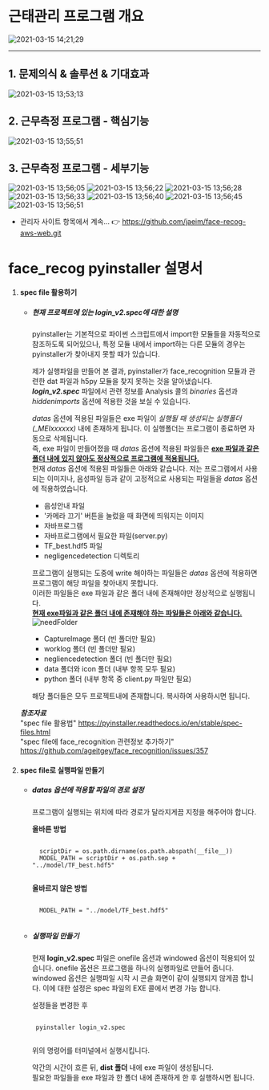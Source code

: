 
# 근태관리 프로그램 개요

![2021-03-15 14;21;29](https://user-images.githubusercontent.com/68433884/111107228-d41b9500-8599-11eb-91a4-97907b503b74.PNG)

-----

## 1. 문제의식 & 솔루션 & 기대효과


![2021-03-15 13;53;13](https://user-images.githubusercontent.com/68433884/111106855-2dcf8f80-8599-11eb-9e05-b4a51f47b35e.PNG)


## 2. 근무측정 프로그램 - 핵심기능


![2021-03-15 13;55;51](https://user-images.githubusercontent.com/68433884/111106863-30ca8000-8599-11eb-913f-2dfd1fe389d8.PNG)


## 3. 근무측정 프로그램 - 세부기능


![2021-03-15 13;56;05](https://user-images.githubusercontent.com/68433884/111106895-3cb64200-8599-11eb-823f-1f78a550ce42.PNG)
![2021-03-15 13;56;22](https://user-images.githubusercontent.com/68433884/111106900-3de76f00-8599-11eb-8d75-802648813399.PNG)
![2021-03-15 13;56;28](https://user-images.githubusercontent.com/68433884/111106902-40e25f80-8599-11eb-91e4-617b4dc64f83.PNG)
![2021-03-15 13;56;33](https://user-images.githubusercontent.com/68433884/111106906-4344b980-8599-11eb-8da3-9849c267fd24.PNG)
![2021-03-15 13;56;40](https://user-images.githubusercontent.com/68433884/111106915-48096d80-8599-11eb-8345-b4efb5343902.PNG)
![2021-03-15 13;56;45](https://user-images.githubusercontent.com/68433884/111106919-493a9a80-8599-11eb-8b48-574517931721.PNG)
![2021-03-15 13;56;51](https://user-images.githubusercontent.com/68433884/111106927-4a6bc780-8599-11eb-99b9-29b22efec3a8.PNG)


- 관리자 사이트 항목에서 계속... &#128073; <https://github.com/jaeim/face-recog-aws-web.git>

# face_recog pyinstaller 설명서

1. #### spec file 활용하기
    - ##### 현재 프로젝트에 있는 login_v2.spec에 대한 설명  
    
      pyinstaller는 기본적으로 파이썬 스크립트에서 import한 모듈들을 자동적으로 참조하도록 되어있으나,
      특정 모듈 내에서 import하는 다른 모듈의 경우는 pyinstaller가 찾아내지 못할 때가 있습니다.
      
      제가 실행파일을 만들어 본 결과, pyinstaller가 face_recognition 모듈과 관련한 dat 파일과 h5py 모듈을 찾지 못하는 것을 알아냈습니다.
      **_login_v2.spec_** 파일에서 관련 정보를 Analysis 콜의 *binaries* 옵션과 *hiddenimports* 옵션에 적용한 것을 보실 수 있습니다.
      
      *datas* 옵션에 적용된 파일들은 exe 파일이 *실행될 때 생성되는 실행폴더(_MEIxxxxxx)* 내에 존재하게 됩니다. 이 실행폴더는 프로그램이 종료하면 자동으로 삭제됩니다.  
      즉, exe 파일이 만들어졌을 때 *datas* 옵션에 적용된 파일들은 **<u>exe 파일과 같은 폴더 내에 있지 않아도 정상적으로 프로그램에 적용됩니다.</u>**    
      현재 *datas* 옵션에 적용된 파일들은 아래와 같습니다.
      저는 프로그램에서 사용되는 이미지나, 음성파일 등과 같이 고정적으로 사용되는 파일들을 *datas* 옵션에 적용하였습니다.  
        - 음성안내 파일
        - '카메라 끄기' 버튼을 눌렀을 때 화면에 띄워지는 이미지
        - 자바프로그램
        - 자바프로그램에서 필요한 파일(server.py)
        - TF_best.hdf5 파일
        - negligencedetection 디렉토리
      
      프로그램이 실행되는 도중에 write 해야하는 파일들은 *datas* 옵션에 적용하면 프로그램이 해당 파일을 찾아내지 못합니다.  
      이러한 파일들은 exe 파일과 같은 폴더 내에 존재해야만 정상적으로 실행됩니다.  
      **<u>현재 exe파일과 같은 폴더 내에 존재해야 하는 파일들은 아래와 같습니다.</u>**  
      ![needFolder](./need.png)  
        - CaptureImage 폴더 (빈 폴더만 필요)
        - worklog 폴더 (빈 폴더만 필요)
        - negliencedetection 폴더 (빈 폴더만 필요)
        - data 폴더와 icon 폴더 (내부 항목 모두 필요)
        - python 폴더 (내부 항목 중 client.py 파일만 필요)  
        
      해당 폴더들은 모두 프로젝트내에 존재합니다. 복사하여 사용하시면 됩니다.
      
     **_참조자료_**  
     "spec file 활용법" https://pyinstaller.readthedocs.io/en/stable/spec-files.html   
     "spec file에 face_recognition 관련정보 추가하기" https://github.com/ageitgey/face_recognition/issues/357
    
2. #### spec file로 실행파일 만들기  
    - ##### *datas* 옵션에 적용할 파일의 경로 설정  
    
        프로그램이 실행되는 위치에 따라 경로가 달라지게끔 지정을 해주어야 합니다.  
           
        **올바른 방법**  
        <pre><code>
        scriptDir = os.path.dirname(os.path.abspath(__file__))
        MODEL_PATH = scriptDir + os.path.sep + "../model/TF_best.hdf5"
        </code></pre>
      
        **올바르지 않은 방법**  
        <pre><code>
        MODEL_PATH = "../model/TF_best.hdf5"
        </code></pre>
        
   - ##### 실행파일 만들기  
     
     현재 **login_v2.spec** 파일은 onefile 옵션과 windowed 옵션이 적용되어 있습니다.
     onefile 옵션은 프로그램을 하나의 실행파일로 만들어 줍니다.  
     windowed 옵션은 실행파일 시작 시 콘솔 화면이 같이 실행되지 않게끔 합니다. 
     이에 대한 설정은 spec 파일의 EXE 콜에서 변경 가능 합니다.
     
     설정들을 변경한 후
      <pre><code>
      pyinstaller login_v2.spec
      </code></pre>
     위의 명령어를 터미널에서 실행시킵니다.

     약간의 시간이 흐른 뒤, **dist 폴더** 내에 exe 파일이 생성됩니다.  
     필요한 파일들을 exe 파일과 한 폴더 내에 존재하게 한 후 실행하시면 됩니다.
